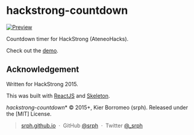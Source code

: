 # hackstrong-countdown

[![Preview](http://i.imgur.com/1j7syry.png)](http://imgur.com/1j7syry)

Countdown timer for HackStrong (AteneoHacks).

Check out the [demo](https://srph.github.io/hackstrong-countdown).

## Acknowledgement

Written for HackStrong 2015.

This was built with [ReactJS](https://facebook.github.io/react) and [Skeleton](http://getskeleton.com/).

*hackstrong-countdown** © 2015+, Kier Borromeo (srph). Released under the [MIT] License.<br>

> [srph.github.io](http://srph.github.io) &nbsp;&middot;&nbsp;
> GitHub [@srph](https://github.com/srph) &nbsp;&middot;&nbsp;
> Twitter [@_srph](https://twitter.com/_srph)
